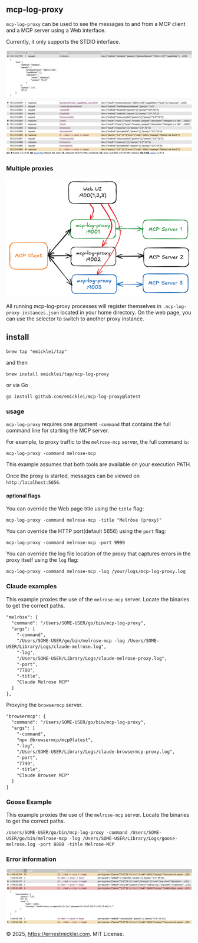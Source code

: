 ## mcp-log-proxy

`mcp-log-proxy` can be used to see the messages to and from a MCP client and a MCP server using a Web interface.

Currently, it only supports the STDIO interface.

![web log view](doc/screenshot2.png)

### Multiple proxies

![multi flow](doc/multiple_proxies.png)

All running mcp-log-proxy processes will register themselves in `.mcp-log-proxy-instances.json` located in your home directory. On the web page, you can use the selector to switch to another proxy instance.

## install
```shell
brew tap "emicklei/tap"
```

and then

```shell
brew install emicklei/tap/mcp-log-proxy
```

or via Go

```shell
go install github.com/emicklei/mcp-log-proxy@latest
```

### usage

`mcp-log-proxy` requires one argument `-command` that contains the full command line for starting the MCP server.

For example, to proxy traffic to the `melrose-mcp` server, the full command is:

    mcp-log-proxy -command melrose-mcp

This example assumes that both tools are available on your execution PATH.

Once the proxy is started, messages can be viewed on `http:/localhost:5656`.

#### optional flags

You can override the Web page title using the `title` flag:

    mcp-log-proxy -command melrose-mcp -title "Melrōse (proxy)"   

You can override the HTTP port(default 5656) using the `port` flag:

    mcp-log-proxy -command melrose-mcp -port 9999

You can override the log file location of the proxy that captures errors in the proxy itself using the `log` flag:

    mcp-log-proxy -command melrose-mcp -log /your/logs/mcp-log-proxy.log

### Claude examples

This example proxies the use of the `melrose-mcp` server.
Locate the binaries to get the correct paths.

    "melrōse": {
      "command": "/Users/SOME-USER/go/bin/mcp-log-proxy",
      "args": [
        "-command",
        "/Users/SOME-USER/go/bin/melrose-mcp -log /Users/SOME-USER/Library/Logs/claude-melrose.log",
        "-log",
        "/Users/SOME-USER/Library/Logs/claude-melrose-proxy.log",
        "-port",
        "7788",
        "-title",
        "Claude Melrose MCP"
      ]
    },

Proxying the `browsermcp` server.

    "browsermcp": {
      "command": "/Users/SOME-USER/go/bin/mcp-log-proxy",
      "args": [
        "-command",
        "npx @browsermcp/mcp@latest",
        "-log",
        "/Users/SOME-USER/Library/Logs/claude-browsermcp-proxy.log",
        "-port",
        "7799",
        "-title",
        "Claude Browser MCP"
      ]
    }

### Goose Example

This example proxies the use of the `melrose-mcp` server.
Locate the binaries to get the correct paths.
```
/Users/SOME-USER/go/bin/mcp-log-proxy -command /Users/SOME-USER/go/bin/melrose-mcp -log /Users/SOME-USER/Library/Logs/goose-melrose.log -port 8888 -title Melrose-MCP
```

### Error information

![web log view](doc/screenshot1.png)

&copy; 2025, https://ernestmicklei.com. MIT License.
